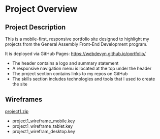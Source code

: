 # Project Overview

## Project Description

This is a mobile-first, responsive portfolio site designed to highlight my projects from the General Assembly Front-End Development program. 

It is deployed via GitHub Pages:
https://webdevyn.github.io/portfolio/

+ The header contains a logo and summary statement
+ A responsive navigation menu is located at the top under the header
+ The project section contains links to my repos on GitHub
+ The skills section includes technologies and tools that I used to create the site

## Wireframes
[project1.zip](https://github.com/webdevyn/411-project1-portfolio/files/8556921/project1.zip)

+ project1_wireframe_mobile.key
+ project1_wireframe_tablet.key
+ project1_wirefram_desktop.key

